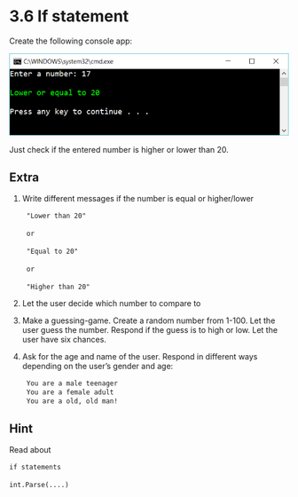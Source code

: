 ﻿# 3.6 If statement 

Create the following console app:

![48](Images/48.png)

Just check if the entered number is higher or lower than 20.

## Extra

1. Write different messages if the number is equal or higher/lower

	    "Lower than 20"

        or 

	    "Equal to 20"

        or

        "Higher than 20"

2. Let the user decide which number to compare to

3. Make a guessing-game. Create a random number from 1-100. Let the user guess the number. Respond if the guess is to high or low. Let the user have six chances.

4. Ask for the age and name of the user. Respond in different ways depending on the user’s  gender and age:

	    You are a male teenager
	    You are a female adult
	    You are a old, old man!

## Hint

Read about

    if statements

    int.Parse(....)

    